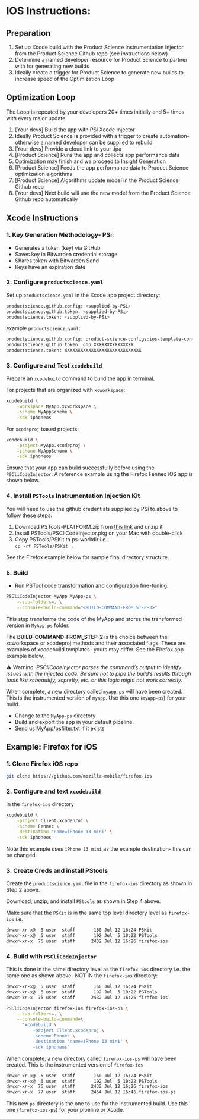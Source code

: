 # IOS Instructions:

## Preparation
1. Set up Xcode build with the Product Science Instrumentation Injector from the Product Science Github repo (see instructions below)
2. Determine a named developer resource for Product Science to partner with for generating new builds
3. Ideally create a trigger for Product Science to generate new builds to increase speed of the Optimization Loop

## Optimization Loop
The Loop is repeated by your developers 20+ times initially and 5+ times with every major update.

1. [Your devs]  Build the app with PSi Xcode Injector
2. Ideally Product Science is provided with a trigger to create automation- otherwise a named developer can be supplied to rebuild
3. [Your devs]  Provide a cloud link to your .ipa
4. [Product Science] Runs the app and collects app performance data
5. Optimization may finish and we proceed to Insight Generation
6. [Product Science] Feeds the app performance data to Product Science optimization algorithms
7. [Product Science] Algorithms update model in the Product Science Github repo
8. [Your devs] Next build will use the new model from the Product Science Github repo automatically

## Xcode Instructions

### 1. Key Generation Methodology- PSi:  
* Generates a token (key) via GitHub
* Saves key in Bitwarden credential storage
* Shares token with Bitwarden Send 
* Keys have an expiration date

### 2. Configure `productscience.yaml`  

 Set up `productscience.yaml` in the Xcode app project directory:  
```bash
productscience.github.config: <supplied-by-PSi>
productscience.github.token: <supplied-by-PSi>
productscience.token: <supplied-by-PSi>
```

example `productscience.yaml`:  

```bash
productscience.github.config: product-science-configs:ios-template-configs:config.yaml:main
productscience.github.token: ghp_XXXXXXXXXXXXXXX
productscience.token: XXXXXXXXXXXXXXXXXXXXXXXXXXXXX
```

### 3. Configure and Test `xcodebuild`

Prepare an `xcodebuild` command to build the app in terminal.  

For projects that are organized with `xcworkspace`: 

```bash 
xcodebuild \
    -workspace MyApp.xcworkspace \
    -scheme MyAppScheme \
    -sdk iphoneos
```

For `xcodeproj` based projects:  

```bash
xcodebuild \
    -project MyApp.xcodeproj \
    -scheme MyAppScheme \
    -sdk iphoneos
```
Ensure that your app can build successfully before using the `PSCliCodeInjector`.
A reference example using the Firefox Fennec iOS app is shown below.

### 4. Install `PSTools` Instrumentation Injection Kit

You will need to use the github credentials supplied by PSi to above to follow these steps:

1. Download PSTools-PLATFORM.zip from [this link](https://github.com/product-science/PSios/releases/tag/v1.3.0) and unzip it  
2. Install PSTools/PSCliCodeInjector.pkg on your Mac with double-click  
3. Copy PSTools/PSKit to ps-workdir i.e.  
`cp -rf PSTools/PSKit .`

See the Firefox example below for sample final directory structure.

### 5. Build 

- Run PSTool code transformation and configuration fine-tuning:
```bash
PSCliCodeInjector MyApp MyApp-ps \
    --sub-folders=. \
    --console-build-command="<BUILD-COMMAND-FROM_STEP-3>"
```

This step transforms the code of the MyApp and stores the transformed version in `MyApp-ps` folder.  

The **BUILD-COMMAND-FROM_STEP-2** is the choice between the xcworkspace or xcodeproj methods and their associated flags. These are examples of xcodebuild templates- yours may differ. See the Firefox app example below.

⚠️ Warning: *PSCliCodeInjector parses the command’s output to identify issues with the injected code. Be sure not to pipe the build’s results through tools like xcbeautify, xcpretty, etc. or this logic might not work correctly.*

When complete, a new directory called `myapp-ps` will have been created. This is the instrumented version of `myapp`. Use this one (`myapp-ps`) for your build.

- Change to the `MyApp-ps` directory
- Build and export the app in your default pipeline.
- Send us MyApp/psfilter.txt if it exists

## Example: Firefox for iOS

### 1. Clone Firefox iOS repo

```bash
git clone https://github.com/mozilla-mobile/firefox-ios
```

### 2. Configure and text `xcodebuild`

In the `firefox-ios` directory

```bash
xcodebuild \
    -project Client.xcodeproj \
    -scheme Fennec \
    -destination 'name=iPhone 13 mini' \
    -sdk iphoneos
```

Note this example uses `iPhone 13 mini` as the example destination- this can be changed.

### 3. Create Creds and install PStools

Create the `productscience.yaml` file in the `firefox-ios` directory as shown in Step 2 above.

Download, unzip, and install `PStools` as shown in Step 4 above.

Make sure that the `PSKit` is in the same top level directory level as `firefox-ios` i.e.

```bash
drwxr-xr-x@  5 user  staff       160 Jul 12 16:24 PSKit
drwxr-xr-x@  6 user  staff       192 Jul  5 10:22 PSTools
drwxr-xr-x  76 user  staff      2432 Jul 12 16:26 firefox-ios
```

### 4. Build with `PSCliCodeInjector`

This is done in the same directory level as the `firefox-ios` directory i.e. the same one as shown above- NOT IN the `firefox-ios` directory:

```bash
drwxr-xr-x@  5 user  staff       160 Jul 12 16:24 PSKit
drwxr-xr-x@  6 user  staff       192 Jul  5 10:22 PSTools
drwxr-xr-x  76 user  staff      2432 Jul 12 16:26 firefox-ios
```

```bash
PSCliCodeInjector firefox-ios firefox-ios-ps \
    --sub-folders=. \
    --console-build-command=\
      "xcodebuild \
          -project Client.xcodeproj \
          -scheme Fennec \
          -destination 'name=iPhone 13 mini' \
          -sdk iphoneos"
```

When complete, a new directory called `firefox-ios-ps` will have been created. This is the instrumented version of `firefox-ios`

```bash
drwxr-xr-x@  5 user  staff       160 Jul 12 16:24 PSKit
drwxr-xr-x@  6 user  staff       192 Jul  5 10:22 PSTools
drwxr-xr-x  76 user  staff      2432 Jul 12 16:26 firefox-ios
drwxr-xr-x  77 user  staff      2464 Jul 12 16:46 firefox-ios-ps
```

This new `ps` directory is the one to use for the instrumented build. Use this one (`firefox-ios-ps`) for your pipeline or Xcode.
